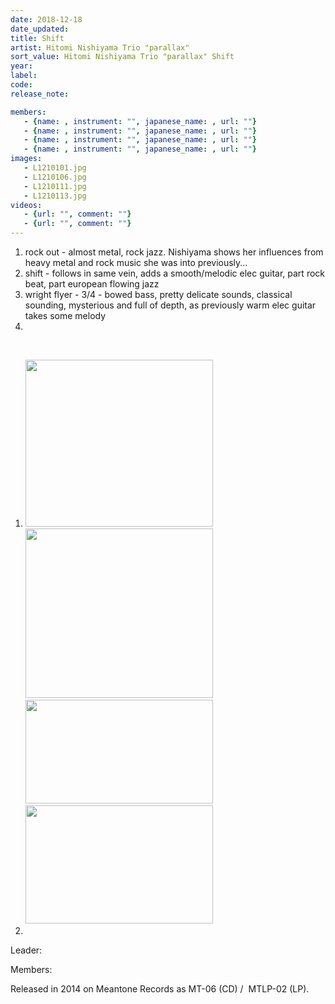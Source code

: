 ```yaml
---
date: 2018-12-18
date_updated: 
title: Shift
artist: Hitomi Nishiyama Trio "parallax"
sort_value: Hitomi Nishiyama Trio "parallax" Shift
year: 
label: 
code: 
release_note: 

members:
   - {name: , instrument: "", japanese_name: , url: ""}
   - {name: , instrument: "", japanese_name: , url: ""}
   - {name: , instrument: "", japanese_name: , url: ""}
   - {name: , instrument: "", japanese_name: , url: ""}
images: 
   - L1210101.jpg
   - L1210106.jpg
   - L1210111.jpg
   - L1210113.jpg
videos: 
   - {url: "", comment: ""}
   - {url: "", comment: ""}
---
```

<ol>
 	<li>rock out - almost metal, rock jazz. Nishiyama shows her influences from heavy metal and rock music she was into previously...</li>
 	<li>shift - follows in same vein, adds a smooth/melodic elec guitar, part rock beat, part european flowing jazz</li>
 	<li>wright flyer - 3/4 - bowed bass, pretty delicate sounds, classical sounding, mysterious and full of depth, as previously warm elec guitar takes some melody</li>
 	<li></li>
</ol>
&nbsp;
<ol>
 	<li><a href="http://www.jjazzist.com/wp-content/uploads/2018/12/L1210101.jpg"><img class="alignnone size-medium wp-image-3282" src="http://www.jjazzist.com/wp-content/uploads/2018/12/L1210101-300x267.jpg" alt="" width="300" height="267" /></a> <a href="http://www.jjazzist.com/wp-content/uploads/2018/12/L1210106.jpg"><img class="alignnone size-medium wp-image-3283" src="http://www.jjazzist.com/wp-content/uploads/2018/12/L1210106-300x271.jpg" alt="" width="300" height="271" /></a> <a href="http://www.jjazzist.com/wp-content/uploads/2018/12/L1210111.jpg"><img class="alignnone size-medium wp-image-3284" src="http://www.jjazzist.com/wp-content/uploads/2018/12/L1210111-300x166.jpg" alt="" width="300" height="166" /></a> <a href="http://www.jjazzist.com/wp-content/uploads/2018/12/L1210113.jpg"><img class="alignnone size-medium wp-image-3285" src="http://www.jjazzist.com/wp-content/uploads/2018/12/L1210113-300x189.jpg" alt="" width="300" height="189" /></a></li>
 	<li></li>
</ol>
Leader:

Members:

Released in 2014 on Meantone Records as MT-06 (CD) /  MTLP-02 (LP).
